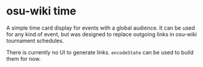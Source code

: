 # osu-wiki time

A simple time card display for events with a global audience. It can be used for any kind of event, but was designed to replace outgoing links in osu-wiki tournament schedules.

There is currently no UI to generate links. `encodeState` can be used to build them for now.

